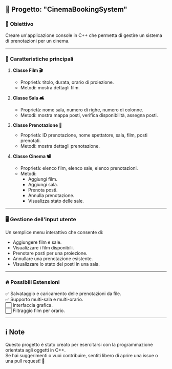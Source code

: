 ## 📌 Progetto: "CinemaBookingSystem"

### 🎯 Obiettivo  
Creare un'applicazione console in C++ che permetta di gestire un sistema di prenotazioni per un cinema.

---

### 📂 Caratteristiche principali  

1. **Classe Film 🎬**  
   - Proprietà: titolo, durata, orario di proiezione.  
   - Metodi: mostra dettagli film.

2. **Classe Sala 🛋️**  
   - Proprietà: nome sala, numero di righe, numero di colonne.  
   - Metodi: mostra mappa posti, verifica disponibilità, assegna posti.

3. **Classe Prenotazione 🧾**  
   - Proprietà: ID prenotazione, nome spettatore, sala, film, posti prenotati.  
   - Metodi: mostra dettagli prenotazione.

4. **Classe Cinema 📽️**  
   - Proprietà: elenco film, elenco sale, elenco prenotazioni.  
   - Metodi:  
     - Aggiungi film.  
     - Aggiungi sala.  
     - Prenota posti.  
     - Annulla prenotazione.  
     - Visualizza stato delle sale.  

---

### 🖥️ Gestione dell'input utente  
Un semplice menu interattivo che consente di:
- Aggiungere film e sale.
- Visualizzare i film disponibili.
- Prenotare posti per una proiezione.
- Annullare una prenotazione esistente.
- Visualizzare lo stato dei posti in una sala.

---

### 🔥 Possibili Estensioni  
✅ Salvataggio e caricamento delle prenotazioni da file.  
✅ Supporto multi-sala e multi-orario.  
⬜ Interfaccia grafica.  
⬜ Filtraggio film per orario.

---

## ℹ️ Note  
Questo progetto è stato creato per esercitarsi con la programmazione orientata agli oggetti in C++.  
Se hai suggerimenti o vuoi contribuire, sentiti libero di aprire una issue o una pull request! 🚀
